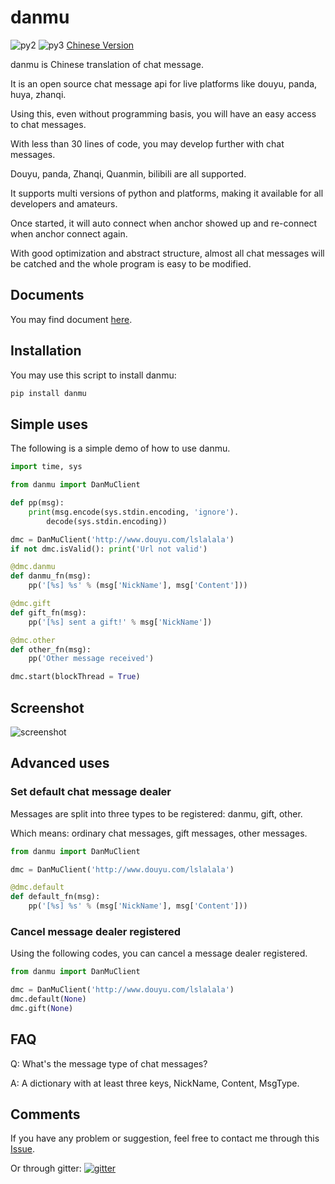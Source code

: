 # danmu

![py2][py2] ![py3][py3] [Chinese Version][chinese_version]

danmu is Chinese translation of chat message.

It is an open source chat message api for live platforms like douyu, panda, huya, zhanqi.

Using this, even without programming basis, you will have an easy access to chat messages.

With less than 30 lines of code, you may develop further with chat messages.

Douyu, panda, Zhanqi, Quanmin, bilibili are all supported.

It supports multi versions of python and platforms, making it available for all developers and amateurs.

Once started, it will auto connect when anchor showed up and re-connect when anchor connect again.

With good optimization and abstract structure, almost all chat messages will be catched and the whole program is easy to be modified.

## Documents

You may find document [here][document].

## Installation

You may use this script to install danmu:

```bash
pip install danmu
```

## Simple uses

The following is a simple demo of how to use danmu.

```python
import time, sys

from danmu import DanMuClient

def pp(msg):
    print(msg.encode(sys.stdin.encoding, 'ignore').
        decode(sys.stdin.encoding))

dmc = DanMuClient('http://www.douyu.com/lslalala')
if not dmc.isValid(): print('Url not valid')

@dmc.danmu
def danmu_fn(msg):
    pp('[%s] %s' % (msg['NickName'], msg['Content']))

@dmc.gift
def gift_fn(msg):
    pp('[%s] sent a gift!' % msg['NickName'])

@dmc.other
def other_fn(msg):
    pp('Other message received')

dmc.start(blockThread = True)
```

## Screenshot

![screenshot][screenshot]

## Advanced uses

### Set default chat message dealer

Messages are split into three types to be registered: danmu, gift, other.

Which means: ordinary chat messages, gift messages, other messages.

```python
from danmu import DanMuClient

dmc = DanMuClient('http://www.douyu.com/lslalala')

@dmc.default
def default_fn(msg):
    pp('[%s] %s' % (msg['NickName'], msg['Content']))
```

### Cancel message dealer registered

Using the following codes, you can cancel a message dealer registered.

```python
from danmu import DanMuClient

dmc = DanMuClient('http://www.douyu.com/lslalala')
dmc.default(None)
dmc.gift(None)
```

## FAQ

Q: What's the message type of chat messages?

A: A dictionary with at least three keys, NickName, Content, MsgType.

## Comments

If you have any problem or suggestion, feel free to contact me through this [Issue][issue#2].

Or through gitter: [![gitter][gitter_picture]][gitter]

[py2]: https://img.shields.io/badge/python-2.7-ff69b4.svg "python2"
[py3]: https://img.shields.io/badge/python-3.5-red.svg "python3"
[chinese_version]: https://github.com/littlecodersh/danmu/blob/master/README.md
[document]: http://danmu.readthedocs.io/zh_CN/latest/
[screenshot]: http://7xrip4.com1.z0.glb.clouddn.com/danmu/demo.png?imageView/2/w/400/ "screenshot"
[issue#2]: https://github.com/littlecodersh/danmu/issues/2
[gitter_picture]: https://badges.gitter.im/littlecodersh/danmu.svg "gitter"
[gitter]: https://gitter.im/littlecodersh/danmu?utm_source=badge&utm_medium=badge&utm_campaign=pr-badge
